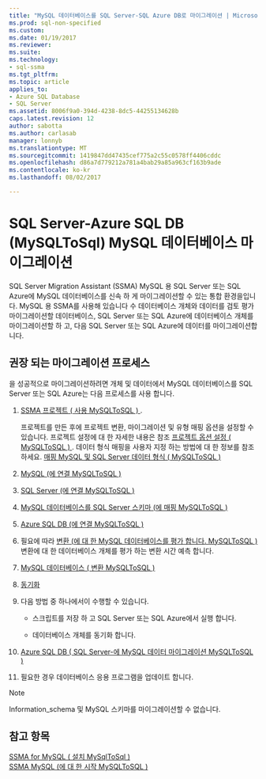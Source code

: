 ```yaml
---
title: "MySQL 데이터베이스를 SQL Server-SQL Azure DB로 마이그레이션 | Microsoft Docs"
ms.prod: sql-non-specified
ms.custom: 
ms.date: 01/19/2017
ms.reviewer: 
ms.suite: 
ms.technology:
- sql-ssma
ms.tgt_pltfrm: 
ms.topic: article
applies_to:
- Azure SQL Database
- SQL Server
ms.assetid: 8006f9a0-394d-4238-8dc5-44255134628b
caps.latest.revision: 12
author: sabotta
ms.author: carlasab
manager: lonnyb
ms.translationtype: MT
ms.sourcegitcommit: 1419847dd47435cef775a2c55c0578ff4406cddc
ms.openlocfilehash: d86a7d779212a781a4bab29a85a963cf163b9ade
ms.contentlocale: ko-kr
ms.lasthandoff: 08/02/2017

---
```

# <a name="migrating-mysql-databases-to-sql-server---azure-sql-db-mysqltosql"></a>SQL Server-Azure SQL DB (MySQLToSql) MySQL 데이터베이스 마이그레이션
SQL Server Migration Assistant (SSMA) MySQL 용 SQL Server 또는 SQL Azure에 MySQL 데이터베이스를 신속 하 게 마이그레이션할 수 있는 통합 환경을입니다. MySQL 용 SSMA를 사용해 있습니다 수 데이터베이스 개체와 데이터를 검토 평가 마이그레이션할 데이터베이스, SQL Server 또는 SQL Azure에 데이터베이스 개체를 마이그레이션할 하 고, 다음 SQL Server 또는 SQL Azure에 데이터를 마이그레이션합니다.  
  
## <a name="recommended-migration-process"></a>권장 되는 마이그레이션 프로세스  
을 성공적으로 마이그레이션하려면 개체 및 데이터에서 MySQL 데이터베이스를 SQL Server 또는 SQL Azure는 다음 프로세스를 사용 합니다.  
  
1.  [SSMA 프로젝트 &#40; 사용 MySQLToSQL &#41; ](../../ssma/mysql/working-with-ssma-projects-mysqltosql.md).  
  
    프로젝트를 만든 후에 프로젝트 변환, 마이그레이션 및 유형 매핑 옵션을 설정할 수 있습니다. 프로젝트 설정에 대 한 자세한 내용은 참조 [프로젝트 옵션 설정 &#40; MySQLToSQL &#41; ](../../ssma/mysql/setting-project-options-mysqltosql.md). 데이터 형식 매핑을 사용자 지정 하는 방법에 대 한 정보를 참조 하세요. [매핑 MySQL 및 SQL Server 데이터 형식 &#40; MySQLToSQL &#41;](../../ssma/mysql/mapping-mysql-and-sql-server-data-types-mysqltosql.md)  
  
2.  [MySQL &#40;에 연결 MySQLToSQL &#41;](../../ssma/mysql/connecting-to-mysql-mysqltosql.md)  
  
3.  [SQL Server &#40;에 연결 MySQLToSQL &#41;](../../ssma/mysql/connecting-to-sql-server-mysqltosql.md)  
  
4.  [MySQL 데이터베이스를 SQL Server 스키마 &#40;에 매핑 MySQLToSQL &#41;](../../ssma/mysql/mapping-mysql-databases-to-sql-server-schemas-mysqltosql.md)  
  
5.  [Azure SQL DB &#40;에 연결 MySQLToSQL &#41;](../../ssma/mysql/connecting-to-azure-sql-db-mysqltosql.md)  
  
6.  필요에 따라 [변환 &#40;에 대 한 MySQL 데이터베이스를 평가 합니다. MySQLToSQL &#41; ](../../ssma/mysql/assessing-mysql-databases-for-conversion-mysqltosql.md) 변환에 대 한 데이터베이스 개체를 평가 하는 변환 시간 예측 합니다.  
  
7.  [MySQL 데이터베이스 &#40; 변환 MySQLToSQL &#41;](../../ssma/mysql/converting-mysql-databases-mysqltosql.md)  
  
8.  [동기화](http://msdn.microsoft.com/en-us/ac993a6d-0283-4823-8793-6b217677dfa3)  
  
9. 다음 방법 중 하나에서이 수행할 수 있습니다.  
  
    -   스크립트를 저장 하 고 SQL Server 또는 SQL Azure에서 실행 합니다.  
  
    -   데이터베이스 개체를 동기화 합니다.  
  
10. [Azure SQL DB &#40; SQL Server-에 MySQL 데이터 마이그레이션 MySQLToSQL &#41;](../../ssma/mysql/migrating-mysql-data-into-sql-server-azure-sql-db-mysqltosql.md)  
  
11. 필요한 경우 데이터베이스 응용 프로그램을 업데이트 합니다.  
  
> [!NOTE]  
> Information_schema 및 MySQL 스키마를 마이그레이션할 수 없습니다.  
  
## <a name="see-also"></a>참고 항목  
[SSMA for MySQL &#40; 설치 MySqlToSql &#41;](../../ssma/mysql/installing-ssma-for-mysql-mysqltosql.md)  
[SSMA MySQL &#40;에 대 한 시작 MySQLToSQL &#41;](../../ssma/mysql/getting-started-with-ssma-for-mysql-mysqltosql.md)  
  

